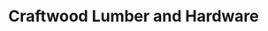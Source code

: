 ---
title: "Craftwood Lumber and Hardware"
url: /highland-park/craftwood-lumber-and-hardware/
shop: hardware
---